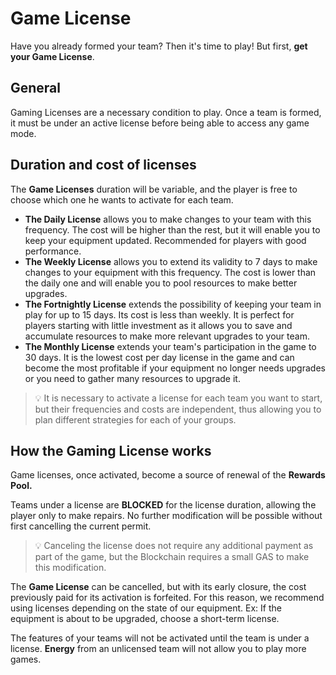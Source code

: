 # **Game License**

Have you already formed your team? Then it's time to play! But first, **get your Game License**.
## **General**

Gaming Licenses are a necessary condition to play. Once a team is formed, it must be under an active license before being able to access any game mode.
## **Duration and cost of licenses**

The **Game Licenses** duration will be variable, and the player is free to choose which one he wants to activate for each team.

- **The Daily License** allows you to make changes to your team with this frequency. The cost will be higher than the rest, but it will enable you to keep your equipment updated. Recommended for players with good performance.
- **The Weekly License** allows you to extend its validity to 7 days to make changes to your equipment with this frequency. The cost is lower than the daily one and will enable you to pool resources to make better upgrades.
- **The Fortnightly License** extends the possibility of keeping your team in play for up to 15 days. Its cost is less than weekly. It is perfect for players starting with little investment as it allows you to save and accumulate resources to make more relevant upgrades to your team.
- **The Monthly License** extends your team's participation in the game to 30 days. It is the lowest cost per day license in the game and can become the most profitable if your equipment no longer needs upgrades or you need to gather many resources to upgrade it.

>💡 It is necessary to activate a license for each team you want to start, but their frequencies and costs are independent, thus allowing you to plan different strategies for each of your groups.
## **How the Gaming License works**

Game licenses, once activated, become a source of renewal of the **Rewards Pool.**

Teams under a license are **BLOCKED** for the license duration, allowing the player only to make repairs. No further modification will be possible without first cancelling the current permit.

>💡 Canceling the license does not require any additional payment as part of the game, but the Blockchain requires a small GAS to make this modification.

The **Game License** can be cancelled, but with its early closure, the cost previously paid for its activation is forfeited. For this reason, we recommend using licenses depending on the state of our equipment. Ex: If the equipment is about to be upgraded, choose a short-term license.

The features of your teams will not be activated until the team is under a license. **Energy** from an unlicensed team will not allow you to play more games.